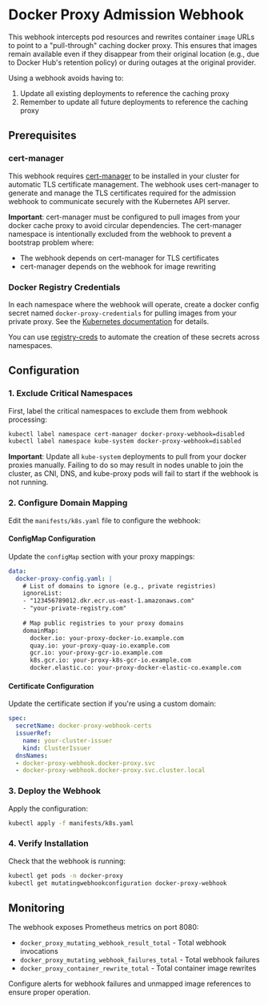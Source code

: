 # Docker Proxy Admission Webhook

This webhook intercepts pod resources and rewrites container `image` URLs to point to a "pull-through" caching docker proxy. This ensures that images remain available even if they disappear from their original location (e.g., due to Docker Hub's retention policy) or during outages at the original provider.

Using a webhook avoids having to:
1. Update all existing deployments to reference the caching proxy
2. Remember to update all future deployments to reference the caching proxy

## Prerequisites

### cert-manager
This webhook requires [cert-manager](https://github.com/jetstack/cert-manager) to be installed in your cluster for automatic TLS certificate management. The webhook uses cert-manager to generate and manage the TLS certificates required for the admission webhook to communicate securely with the Kubernetes API server.

**Important**: cert-manager must be configured to pull images from your docker cache proxy to avoid circular dependencies. The cert-manager namespace is intentionally excluded from the webhook to prevent a bootstrap problem where:
- The webhook depends on cert-manager for TLS certificates
- cert-manager depends on the webhook for image rewriting

### Docker Registry Credentials
In each namespace where the webhook will operate, create a docker config secret named `docker-proxy-credentials` for pulling images from your private proxy. See the [Kubernetes documentation](https://kubernetes.io/docs/tasks/configure-pod-container/pull-image-private-registry/) for details.

You can use [registry-creds](https://github.com/alexellis/registry-creds) to automate the creation of these secrets across namespaces.

## Configuration

### 1. Exclude Critical Namespaces

First, label the critical namespaces to exclude them from webhook processing:

```bash
kubectl label namespace cert-manager docker-proxy-webhook=disabled
kubectl label namespace kube-system docker-proxy-webhook=disabled
```

**Important**: Update all `kube-system` deployments to pull from your docker proxies manually. Failing to do so may result in nodes unable to join the cluster, as CNI, DNS, and kube-proxy pods will fail to start if the webhook is not running.

### 2. Configure Domain Mapping

Edit the `manifests/k8s.yaml` file to configure the webhook:

#### ConfigMap Configuration
Update the `configMap` section with your proxy mappings:

```yaml
data:
  docker-proxy-config.yaml: |
    # List of domains to ignore (e.g., private registries)
    ignoreList:
    - "123456789012.dkr.ecr.us-east-1.amazonaws.com"
    - "your-private-registry.com"
    
    # Map public registries to your proxy domains
    domainMap:
      docker.io: your-proxy-docker-io.example.com
      quay.io: your-proxy-quay-io.example.com
      gcr.io: your-proxy-gcr-io.example.com
      k8s.gcr.io: your-proxy-k8s-gcr-io.example.com
      docker.elastic.co: your-proxy-docker-elastic-co.example.com
```

#### Certificate Configuration
Update the certificate section if you're using a custom domain:

```yaml
spec:
  secretName: docker-proxy-webhook-certs
  issuerRef:
    name: your-cluster-issuer
    kind: ClusterIssuer
  dnsNames:
  - docker-proxy-webhook.docker-proxy.svc
  - docker-proxy-webhook.docker-proxy.svc.cluster.local
```

### 3. Deploy the Webhook

Apply the configuration:

```bash
kubectl apply -f manifests/k8s.yaml
```

### 4. Verify Installation

Check that the webhook is running:

```bash
kubectl get pods -n docker-proxy
kubectl get mutatingwebhookconfiguration docker-proxy-webhook
```

## Monitoring

The webhook exposes Prometheus metrics on port 8080:
- `docker_proxy_mutating_webhook_result_total` - Total webhook invocations
- `docker_proxy_mutating_webhook_failures_total` - Total webhook failures
- `docker_proxy_container_rewrite_total` - Total container image rewrites

Configure alerts for webhook failures and unmapped image references to ensure proper operation.